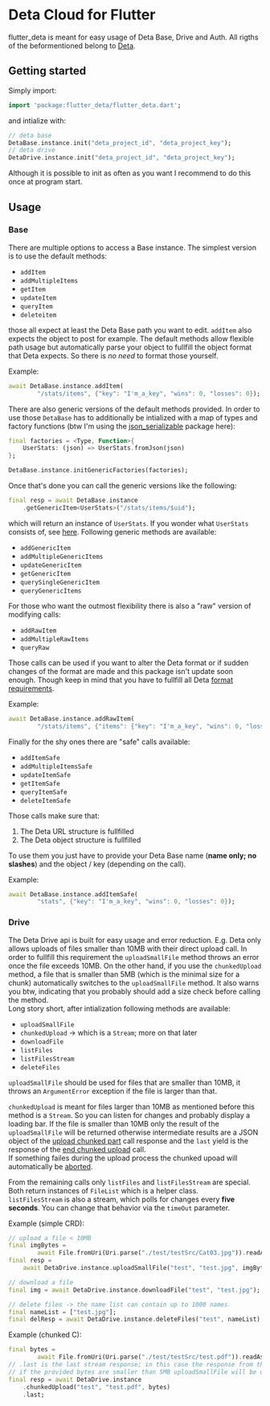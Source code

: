 # Deta Cloud for Flutter
flutter_deta is meant for easy usage of Deta Base, Drive and Auth. All rigths of the beformentioned belong to [Deta]().

## Getting started
Simply import:

```dart
import 'package:flutter_deta/flutter_deta.dart';
```

and intialize with:

```dart
// deta base
DetaBase.instance.init("deta_project_id", "deta_project_key");
// deta drive
DetaDrive.instance.init("deta_project_id", "deta_project_key");
```

Although it is possible to init as often as you want I recommend to do this once at program start.


## Usage

### Base
There are multiple options to access a Base instance. The simplest version is to use the default methods:
- `addItem`
- `addMultipleItems`
- `getItem`
- `updateItem`
- `queryItem`
- `deleteitem`

those all expect at least the Deta Base path you want to edit. `addItem` also expects the object to post for example. The default methods allow flexible path usage but automatically parse your object to fullfill the object format that Deta expects. So there is *no need* to format those yourself.

Example:
```dart
await DetaBase.instance.addItem(
        "/stats/items", {"key": "I'm_a_key", "wins": 0, "losses": 0});
```

There are also generic versions of the default methods provided. In order to use those `DetaBase` has to additionally be intialized with a map of types and factory functions (btw I'm using the [json_serializable](https://pub.dev/packages/json_serializable) package here):
```dart
final factories = <Type, Function>{
    UserStats: (json) => UserStats.fromJson(json)
};

DetaBase.instance.initGenericFactories(factories);
```

Once that's done you can call the generic versions like the following:
```dart
final resp = await DetaBase.instance
    .getGenericItem<UserStats>("/stats/items/$uid");
```
which will return an instance of `UserStats`. If you wonder what `UserStats` consists of, see [here](test/testModels/UserStats.dart).
Following generic methods are available:
- `addGenericItem`
- `addMultipleGenericItems`
- `updateGenericItem`
- `getGenericItem`
- `querySingleGenericItem`
- `queryGenericItems`

For those who want the outmost flexibility there is also a "raw" version of modifying calls:
- `addRawItem`
- `addMultipleRawItems`
- `queryRaw`

Those calls can be used if you want to alter the Deta format or if sudden changes of the format are made and this package isn't update soon enough. Though keep in mind that you have to fullfill all Deta [format requirements](https://docs.deta.sh/docs/base/http).

Example:
```dart
await DetaBase.instance.addRawItem(
        "/stats/items", {"items": {"key": "I'm_a_key", "wins": 0, "losses": 0}});
```

Finally for the shy ones there are "safe" calls available:
- `addItemSafe`
- `addMultipleItemsSafe`
- `updateItemSafe`
- `getItemSafe`
- `queryItemSafe`
- `deleteItemSafe`

Those calls make sure that:
1. The Deta URL structure is fullfilled
2. The Deta object structure is fullfilled

To use them you just have to provide your Deta Base name (**name only; no slashes**) and the object / key (depending on the call).

Example:
```dart
await DetaBase.instance.addItemSafe(
        "stats", {"key": "I'm_a_key", "wins": 0, "losses": 0});
```

### Drive
The Deta Drive api is built for easy usage and error reduction. E.g. Deta only allows uploads of files smaller than 10MB with their direct upload call. In order to fullfill this requirement the `uploadSmallFile` method throws an error once the file exceeds 10MB. On the other hand, if you use the `chunkedUpload` method, a file that is smaller than 5MB (which is the minimal size for a chunk) automatically switches to the `uploadSmallFile` method. It also warns you btw, indicating that you probably should add a size check before calling the method.  
Long story short, after intialization following methods are available:
- `uploadSmallFile`
- `chunkedUpload` -> which is a `Stream`; more on that later
- `downloadFile`
- `listFiles`
- `listFilesStream`
- `deleteFiles`

`uploadSmallFile` should be used for files that are smaller than 10MB, it throws an `ArgumentError` exception if the file is larger than that.

`chunkedUpload` is meant for files larger than 10MB as mentioned before this method is a `Stream`. So you can listen for changes and probably display a loading bar. If the file is smaller than 10MB only the result of the `uploadSmallFile` will be returned otherwise intermediate results are a JSON object of the [upload chunked part](https://docs.deta.sh/docs/drive/http#upload-chunked-part) call response and the `last` yield is the response of the [end chunked upload](https://docs.deta.sh/docs/drive/http#end-chunked-upload) call.  
If something failes during the upload process the chunked upoad will automatically be [aborted](https://docs.deta.sh/docs/drive/http#abort-chunked-upload).

From the remaining calls only `listFiles` and `listFilesStream` are special. Both return instances of `FileList` which is a helper class.  
`listFilesStream` is also a stream, which polls for changes every **five seconds**. You can change that behavior via the `timeOut` parameter.

Example (simple CRD):
```dart
// upload a file < 10MB
final imgBytes =
        await File.fromUri(Uri.parse("./test/testSrc/Cat03.jpg")).readAsBytes();
final resp =
    await DetaDrive.instance.uploadSmallFile("test", "test.jpg", imgBytes);

// download a file
final img = await DetaDrive.instance.downloadFile("test", "test.jpg");

// delete files -> the name list can contain up to 1000 names
final nameList = ["test.jpg"];
final delResp = await DetaDrive.instance.deleteFiles("test", nameList);
```

Example (chunked C):
```dart
final bytes =
        await File.fromUri(Uri.parse("./test/testSrc/test.pdf")).readAsBytes();
// .last is the last stream response; in this case the response from the end chunked upload call
// if the provided bytes are smaller than 5MB uploadSmallFile will be used instead; also a warning is logged
final resp = await DetaDrive.instance
    .chunkedUpload("test", "test.pdf", bytes)
    .last;
```